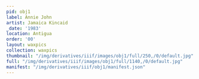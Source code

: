 ```yaml
---
pid: obj1
label: Annie John
artist: Jamaica Kincaid
_date: '1983'
location: Antigua
order: '00'
layout: waxpics
collection: waxpics
thumbnail: "/img/derivatives/iiif/images/obj1/full/250,/0/default.jpg"
full: "/img/derivatives/iiif/images/obj1/full/1140,/0/default.jpg"
manifest: "/img/derivatives/iiif/obj1/manifest.json"
---
```

